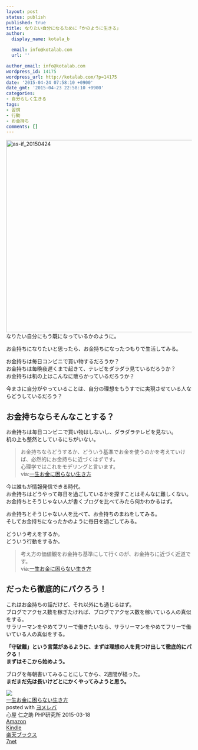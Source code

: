 ```yaml
---
layout: post
status: publish
published: true
title: なりたい自分になるために「かのように生きる」
author:
  display_name: kotala_b

  email: info@kotalab.com
  url: ''

author_email: info@kotalab.com
wordpress_id: 14175
wordpress_url: http://kotalab.com/?p=14175
date: '2015-04-24 07:58:10 +0900'
date_gmt: '2015-04-23 22:58:10 +0900'
categories:
- 自分らしく生きる
tags:
- 習慣
- 行動
- お金持ち
comments: []
---
```

<p><img src="http://kotalab.com/wp-content/uploads/2015/04/as-if_20150424-780x520.jpg" alt="as-if_20150424" width="780" height="520" class="aligncenter size-large wp-image-14177" /><br />
なりたい自分にもう既になっているかのように。</p>
<p>お金持ちになりたいと思ったら、お金持ちになったつもりで生活してみる。</p>
<p>お金持ちは毎日コンビニで買い物するだろうか？<br />
お金持ちは毎晩夜遅くまで起きて、テレビをダラダラ見ているだろうか？<br />
お金持ちは机の上はこんなに散らかっているだろうか？</p>
<p>今まさに自分がやっていることは、自分の理想をもうすでに実現させている人ならどうしているだろう？<br />
<!--more--></p>
<h2>お金持ちならそんなことする？</h2>
<p>お金持ちは毎日コンビニで買い物はしないし、ダラダラテレビを見ない。<br />
机の上も整然としているにちがいない。</p>
<blockquote><p>
お金持ちならどうするか、どういう基準でお金を使うのかを考えていけば、必然的にお金持ちに近づくはずです。<br />
心理学ではこれをモデリングと言います。<br />
via:<a href="http://www.amazon.co.jp/exec/obidos/asin/4569822614/same-22/" rel="nofollow" target="_blank">一生お金に困らない生き方</a>
</p></blockquote>
<p>今は誰もが情報発信できる時代。<br />
お金持ちはどうやって毎日を過ごしているかを探すことはそんなに難しくない。<br />
お金持ちとそうじゃない人が書くブログを比べてみたら何かわかるはず。</p>
<p>お金持ちとそうじゃない人を比べて、<span class="b">お金持ちのまねをしてみる。</span><br />
そしてお金持ちになった<span class="b">かのように</span>毎日を過ごしてみる。</p>
<p>どういう考えをするか。<br />
どういう行動をするか。</p>
<blockquote><p>
考え方の価値観をお金持ち基準にして行くのが、お金持ちに近づく近道です。<br />
via:<a href="http://www.amazon.co.jp/exec/obidos/asin/4569822614/same-22/" rel="nofollow" target="_blank">一生お金に困らない生き方</a>
</p></blockquote>
<h2>だったら徹底的にパクろう！</h2>
<p>これはお金持ちの話だけど、それ以外にも通じるはず。<br />
ブログでアクセス数を稼ぎたければ、ブログでアクセス数を稼いている人の真似をする。<br />
サラリーマンをやめてフリーで働きたいなら、サラリーマンをやめてフリーで働いている人の真似をする。</p>
<p><strong>「守破離」という言葉があるように、まずは理想の人を見つけ出して徹底的にパクる！<br />
まずはそこから始めよう。</strong></p>
<p>ブログを毎朝書いてみることにしてから、2週間が経った。<br />
<strong>まだまだ先は長いけどとにかくやってみようと思う。</strong></p>
<div class="booklink-box">
<div class="booklink-image"><a href="http://www.amazon.co.jp/exec/obidos/asin/4569822614/same-22/" rel="nofollow" target="_blank"><img src="http://ecx.images-amazon.com/images/I/51Hou4dBygL._SL160_.jpg" style="border: none;" /></a></div>
<div class="booklink-info">
<div class="booklink-name"><a href="http://www.amazon.co.jp/exec/obidos/asin/4569822614/same-22/" rel="nofollow" target="_blank">一生お金に困らない生き方</a>
<div class="booklink-powered-date">posted with <a href="http://yomereba.com" rel="nofollow" target="_blank">ヨメレバ</a></div>
</div>
<div class="booklink-detail">心屋 仁之助 PHP研究所 2015-03-18    </div>
<div class="booklink-link2">
<div class="shoplinkamazon"><a href="http://www.amazon.co.jp/exec/obidos/asin/4569822614/same-22/" rel="nofollow" target="_blank">Amazon</a></div>
<div class="shoplinkkindle"><a href="http://www.amazon.co.jp/exec/obidos/ASIN/B00VHPUKR0/same-22/" rel="nofollow" target="_blank">Kindle</a></div>
<div class="shoplinkrakuten"><a href="http://c.af.moshimo.com/af/c/click?a_id=374939&p_id=56&pc_id=56&pl_id=637&s_v=b5Rz2P0601xu&url=http%3A%2F%2Fbooks.rakuten.co.jp%2Frb%2F13169684%2F" rel="nofollow" target="_blank">楽天ブックス</a><img src="http://i.af.moshimo.com/af/i/impression?a_id=374939&p_id=56&pc_id=56&pl_id=637" width="1" height="1" style="border:none;"></div>
<div class="shoplinkseven"><a href="http://ck.jp.ap.valuecommerce.com/servlet/referral?sid=2967684&pid=881104827&vc_url=http%3A%2F%2Fwww.7netshopping.jp%2Fbooks%2Fsearch_result%2F%3Fctgy%3Dbooks%26code%3D4569822614" target="_blank">7net</a><img src="http://atq.ad.valuecommerce.com/servlet/atq/gifbanner?sid=2967684&pid=881104827" height="1" width="1" border="0"></div>
</p></div>
</div>
<div class="booklink-footer"></div>
</div>
